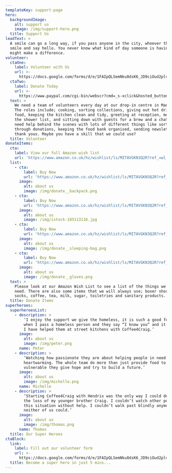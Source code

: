 ```yaml
---
templateKey: support-page
hero:
  backgroundImage:
    alt: support us
    image: /img/support-hero.png
  title: Support Us
leadText: >
  A smile can go a long way, if you pass anyone in the city, whoever they are,
  smile and say hello. You never know what kind of day someone is having and it
  might make a difference.
volunteer:
  ctaOne:
    label: Volunteer with Us
    url: >-
      https://docs.google.com/forms/d/e/1FAIpQLSemNku8dsK6_JD9ciOud2plvPN3wxKdMihiAaUvB3pOaoXwMA/viewform
  ctaTwo:
    label: Donate Today
    url: >-
      https://www.paypal.com/cgi-bin/webscr?cmd=_s-xclick&hosted_button_id=VBW25QGTWEMYC&source=url
  text: >
    We need a team of volunteers every day at our drop-in centre in Manchester.
    The roles include; cooking, sorting collections, giving out hot drinks and
    food, keeping the kitchen clean and tidy, greeting at reception, monitoring
    the shower list, and sitting down with guests for a brew and a chat! We also
    need help behind the scenes with lots of different things like sorting
    through donations, keeping the food bank organised, sending newsletters and
    thank yous. Maybe you have a skill that we could use?
  title: Volunteer
donateItems:
  cta:
    label: View our full Amazon wish list
    url: 'https://www.amazon.co.uk/hz/wishlist/ls/MITAVGKN3Q2R?ref_=wl_share'
  list:
    - cta:
        label: Buy Now
        url: 'https://www.amazon.co.uk/hz/wishlist/ls/MITAVGKN3Q2R?ref_=wl_share'
      image:
        alt: about us
        image: /img/donate__backpack.png
    - cta:
        label: Buy Now
        url: 'https://www.amazon.co.uk/hz/wishlist/ls/MITAVGKN3Q2R?ref_=wl_share'
      image:
        alt: about us
        image: /img/istock-185113116.jpg
    - cta:
        label: Buy Now
        url: 'https://www.amazon.co.uk/hz/wishlist/ls/MITAVGKN3Q2R?ref_=wl_share'
      image:
        alt: about us
        image: /img/donate__sleeping-bag.png
    - cta:
        label: Buy Now
        url: 'https://www.amazon.co.uk/hz/wishlist/ls/MITAVGKN3Q2R?ref_=wl_share'
      image:
        alt: about us
        image: /img/donate__gloves.png
  text: >
    Please look at our Amazon Wish List to see a list of the things we currently
    need. There are also some items that we will always use; boxer shorts,
    socks, coffee, tea, milk, sugar, toiletries and sanitary products.
  title: Donate Items
superheroes:
  superheroesList:
    - description: >
        ‘I enjoy the support we give the homeless, it is such a good feeling
        when I pass a homeless person and they say “I know you” and it’s because
        I have helped them at street kitchens with Coffee4Craig.’
      image:
        alt: about us
        image: /img/peter.png
      name: Peter
    - description: >
        ‘Watching how passionate they are about helping people in need is
        heartwarming. The whole team do more than just provide food to the
        vulnerable they give hope and try to build a future.’
      image:
        alt: about us
        image: /img/michelle.png
      name: Michelle
    - description: >
        ‘Starting Coffee4Craig with Hendrix was the only way I could deal with
        the loss of my younger brother Craig. I couldn’t watch other people in
        this situation without help. I couldn’t walk past blindly anymore,
        neither of us could.’
      image:
        alt: about us
        image: /img/thomas.png
      name: Thomas
  title: Our Super Heroes
ctaBlock:
  link:
    label: Fill out our volunteer form
    url: >-
      https://docs.google.com/forms/d/e/1FAIpQLSemNku8dsK6_JD9ciOud2plvPN3wxKdMihiAaUvB3pOaoXwMA/viewform
  title: Become a super hero in just 5 mins...
---
```


